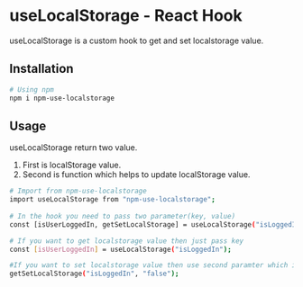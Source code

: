 # useLocalStorage - React Hook
useLocalStorage is a custom hook to get and set localstorage value.

## Installation 
```bash
# Using npm
npm i npm-use-localstorage
```

## Usage
useLocalStorage return two value. <br/>
1. First is localStorage value.
2. Second is function which helps to update localStorage value.

```bash
# Import from npm-use-localstorage
import useLocalStorage from "npm-use-localstorage";
 
# In the hook you need to pass two parameter(key, value) 
const [isUserLoggedIn, getSetLocalStorage] = useLocalStorage("isLoggedIn", "true");

# If you want to get localstorage value then just pass key
const [isUserLoggedIn] = useLocalStorage("isLoggedIn");

#If you want to set localstorage value then use second paramter which is function
getSetLocalStorage("isLoggedIn", "false");

```
